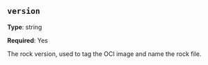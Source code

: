 ``version``
-----------

**Type**: string

**Required**: Yes

The rock version, used to tag the OCI image and name the rock file.